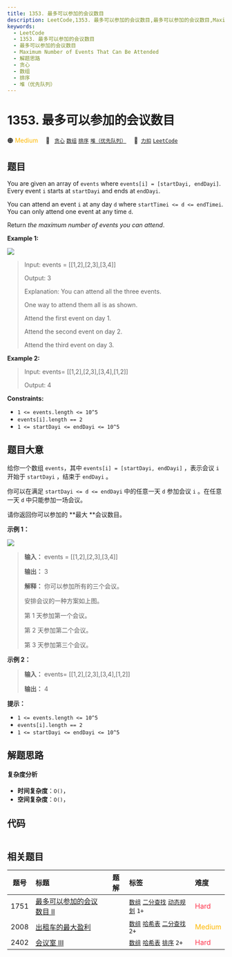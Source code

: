 ```yaml
---
title: 1353. 最多可以参加的会议数目
description: LeetCode,1353. 最多可以参加的会议数目,最多可以参加的会议数目,Maximum Number of Events That Can Be Attended,解题思路,贪心,数组,排序,堆（优先队列）
keywords:
  - LeetCode
  - 1353. 最多可以参加的会议数目
  - 最多可以参加的会议数目
  - Maximum Number of Events That Can Be Attended
  - 解题思路
  - 贪心
  - 数组
  - 排序
  - 堆（优先队列）
---
```


# 1353. 最多可以参加的会议数目

🟠 <font color=#ffb800>Medium</font>&emsp; 🔖&ensp; [`贪心`](/tag/greedy.md) [`数组`](/tag/array.md) [`排序`](/tag/sorting.md) [`堆（优先队列）`](/tag/heap-priority-queue.md)&emsp; 🔗&ensp;[`力扣`](https://leetcode.cn/problems/maximum-number-of-events-that-can-be-attended) [`LeetCode`](https://leetcode.com/problems/maximum-number-of-events-that-can-be-attended)

## 题目

You are given an array of `events` where `events[i] = [startDayi, endDayi]`.
Every event `i` starts at `startDayi` and ends at `endDayi`.

You can attend an event `i` at any day `d` where `startTimei <= d <=
endTimei`. You can only attend one event at any time `d`.

Return _the maximum number of events you can attend_.



**Example 1:**

![](https://assets.leetcode.com/uploads/2020/02/05/e1.png)

> Input: events = [[1,2],[2,3],[3,4]]
> 
> Output: 3
> 
> Explanation: You can attend all the three events.
> 
> One way to attend them all is as shown.
> 
> Attend the first event on day 1.
> 
> Attend the second event on day 2.
> 
> Attend the third event on day 3.

**Example 2:**

> Input: events= [[1,2],[2,3],[3,4],[1,2]]
> 
> Output: 4

**Constraints:**

  * `1 <= events.length <= 10^5`
  * `events[i].length == 2`
  * `1 <= startDayi <= endDayi <= 10^5`


## 题目大意

给你一个数组 `events`，其中 `events[i] = [startDayi, endDayi]` ，表示会议 `i` 开始于
`startDayi` ，结束于 `endDayi` 。

你可以在满足 `startDayi <= d <= endDayi` 中的任意一天 `d` 参加会议 `i` 。在任意一天 `d` 中只能参加一场会议。

请你返回你可以参加的 **最大  **会议数目。



**示例 1：**

![](https://assets.leetcode-cn.com/aliyun-lc-upload/uploads/2020/02/16/e1.png)

> 
> 
> 
> 
> 
> **输入：** events = [[1,2],[2,3],[3,4]]
> 
> **输出：** 3
> 
> **解释：** 你可以参加所有的三个会议。
> 
> 安排会议的一种方案如上图。
> 
> 第 1 天参加第一个会议。
> 
> 第 2 天参加第二个会议。
> 
> 第 3 天参加第三个会议。
> 
> 

**示例 2：**

> 
> 
> 
> 
> 
> **输入：** events= [[1,2],[2,3],[3,4],[1,2]]
> 
> **输出：** 4
> 
> 



**提示：** ​​​​​​

  * `1 <= events.length <= 10^5`
  * `events[i].length == 2`
  * `1 <= startDayi <= endDayi <= 10^5`


## 解题思路

#### 复杂度分析

- **时间复杂度**：`O()`，
- **空间复杂度**：`O()`，

## 代码

```javascript

```

## 相关题目

<!-- prettier-ignore -->
| 题号 | 标题 | 题解 | 标签 | 难度 |
| :------: | :------ | :------: | :------ | :------ |
| 1751 | [最多可以参加的会议数目 II](https://leetcode.com/problems/maximum-number-of-events-that-can-be-attended-ii) |  |  [`数组`](/tag/array.md) [`二分查找`](/tag/binary-search.md) [`动态规划`](/tag/dynamic-programming.md) `1+` | <font color=#ff334b>Hard</font> |
| 2008 | [出租车的最大盈利](https://leetcode.com/problems/maximum-earnings-from-taxi) |  |  [`数组`](/tag/array.md) [`哈希表`](/tag/hash-table.md) [`二分查找`](/tag/binary-search.md) `2+` | <font color=#ffb800>Medium</font> |
| 2402 | [会议室 III](https://leetcode.com/problems/meeting-rooms-iii) |  |  [`数组`](/tag/array.md) [`哈希表`](/tag/hash-table.md) [`排序`](/tag/sorting.md) `2+` | <font color=#ff334b>Hard</font> |